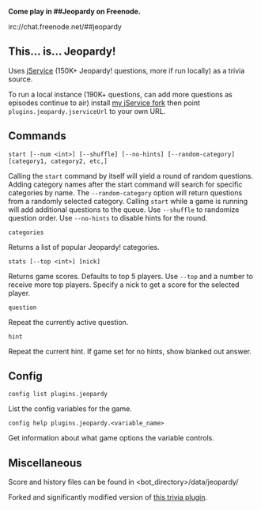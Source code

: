 **Come play in ##Jeopardy on Freenode.**

irc://chat.freenode.net/##jeopardy


## This... is... Jeopardy!

Uses [jService](http://jservice.io) (150K+ Jeopardy! questions, more if run locally) as a trivia source.

To run a local instance (190K+ questions, can add more questions as episodes continue to air) install [my jService fork](https://github.com/oddluck/jService) then point `plugins.jeopardy.jserviceUrl` to your own URL.


## Commands

```
start [--num <int>] [--shuffle] [--no-hints] [--random-category] [category1, category2, etc,]
```
Calling the `start` command by itself will yield a round of random questions. Adding category names after the start command will search for specific categories by name. The `--random-category` option will return questions from a randomly selected category. Calling `start` while a game is running will add additional questions to the queue. Use `--shuffle` to randomize question order. Use `--no-hints` to disable hints for the round.

```
categories
```
Returns a list of popular Jeopardy! categories.

```
stats [--top <int>] [nick]
```
Returns game scores. Defaults to top 5 players. Use `--top` and a number to receive more top players. Specify a nick to get a score for the selected player.

```
question
```
Repeat the currently active question.

```
hint
```
Repeat the current hint. If game set for no hints, show blanked out answer.


## Config

```
config list plugins.jeopardy
```
List the config variables for the game.

```
config help plugins.jeopardy.<variable_name>
```
Get information about what game options the variable controls.


## Miscellaneous

Score and history files can be found in <bot_directory>/data/jeopardy/

Forked and significantly modified version of [this trivia plugin](https://github.com/ProgVal/Supybot-plugins/tree/master/Trivia).
